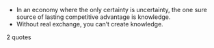  - In an economy where the only certainty is uncertainty, the one sure source of lasting competitive advantage is knowledge.
 - Without real exchange, you can’t create knowledge.

2 quotes